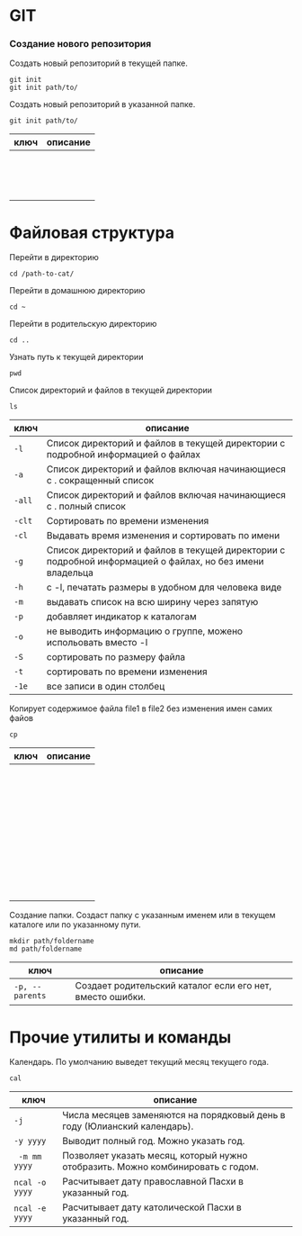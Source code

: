 # GIT

### Создание нового репозитория

Создать новый репозиторий в текущей папке.

```
git init 
git init path/to/ 
```

Создать новый репозиторий в указанной папке.

```
git init path/to/ 
```

 ключ | описание |
|--|--|
|```  ```|  |
|```  ```|  |
|```  ```|  |
|```  ```|  |

# Файловая структура

Перейти в директорию
```
cd /path-to-cat/
```
Перейти в домашнюю директорию
```
cd ~
```
Перейти в родительскую директорию
```
cd ..
```
Узнать путь к текущей директории
```
pwd
```
Список директорий и файлов в текущей директории
```
ls
``` 

| ключ | описание |
|--|--|
| ``` -l ```| Список директорий и файлов в текущей директории с подробной информацией о файлах |
| ``` -a ``` | Список директорий и файлов включая начинающиеся с . сокращенный список |
| ``` -all ``` | Список директорий и файлов включая начинающиеся с . полный список |
| ``` -clt ``` | Cортировать по времени изменения |
| ``` -cl ``` | Выдавать время изменения и сортировать по имени |
|``` -g ```| Список директорий и файлов в текущей директории с подробной информацией о файлах, но без имени владельца |
|``` -h ```| c -l, печатать размеры в удобном для человека виде |
|``` -m ```| выдавать список на всю ширину через запятую |
|``` -p ```| добавляет индикатор к каталогам |
|``` -o ```| не выводить информацию о группе, можено испольовать вместо -l |
|``` -S ```| сортировать по размеру файла |
|``` -t ```| сортировать по времени изменения |
|``` -1e ```| все записи в один столбец |

Копирует содержимое файла file1 в file2 без изменения имен самих файов

```
cp
```

| ключ | описание |
|--|--|
|```  ```|  |
|```  ```|  |
|```  ```|  |
|```  ```|  |
|```  ```|  |
|```  ```|  |
|```  ```|  |
|```  ```|  |
|```  ```|  |
|```  ```|  |
|```  ```|  |

Создание папки. Создаст папку с указанным именем или в текущем каталоге или по указанному пути. 
```
mkdir path/foldername
md path/foldername
```

| ключ | описание |
|--|--|
|``` -p, --parents ```| Создает родительский каталог если его нет, вместо ошибки. |


# Прочие утилиты и команды

Календарь. По умолчанию выведет текущий месяц текущего года.
```
cal
```
| ключ | описание |
|--|--|
|``` -j ```| Числа месяцев заменяются на порядковый день в году (Юлианский календарь). |
|``` -y yyyy ```| Выводит полный год. Можно указать год. |
|``` -m mm yyyy```| Позволяет указать месяц, который нужно отобразить. Можно комбинировать с годом. |
|``` ncal -o yyyy ```| Расчитывает дату православной Пасхи в указанный год. |
|``` ncal -e yyyy ```| Расчитывает дату католической Пасхи в указанный год. |
